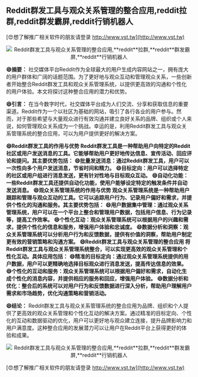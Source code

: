 ## **Reddit群发工具与观众关系管理的整合应用,**reddit**拉群,**reddit**群发霸屏,**reddit**行销机器人**

[😍想了解推广相关软件的朋友请登录 http://www.vst.tw](http://www.vst.tw)

 <center><img src="https://vst.tw/MP4/tuiguang/png/3.png" alt="Reddit群发工具与观众关系管理的整合应用,**reddit**拉群,**reddit**群发霸屏,**reddit**行销机器人"></center>

**😄摘要：**
社交媒体平台Reddit作为全球最大的用户生成内容网站之一，拥有庞大的用户群体和广阔的话题范围。为了更好地与观众互动和管理观众关系，一些创新者开始整合Reddit群发工具和观众关系管理系统，以提供更高效的沟通和个性化的用户体验。本文将探讨这种整合应用的潜力和优势。

**😄引言：**
在当今数字时代，社交媒体平台成为人们交流、分享和获取信息的重要渠道。Reddit作为一个以社区为基础的网站，吸引了各行各业的用户参与。然而，对于那些希望与大量观众进行有效沟通并建立良好关系的品牌、组织或个人来说，如何管理观众关系成为一个挑战。幸运的是，利用Reddit群发工具与观众关系管理系统的整合应用，可以为用户提供更好的解决方案。

**😄Reddit群发工具的作用与优势 Reddit群发工具是一种帮助用户向特定的Reddit社区或用户发送消息的工具。它能够帮助用户更好地传达信息、宣传活动、回应评论和提问。其主要优势包括：**
**😄批量发送消息：通过Reddit群发工具，用户可以一次性向多个用户发送消息，节省时间和精力。**
**😄目标定向：用户可以选择特定的社区或用户组进行消息发送，更有针对性地与目标观众互动。**
**😄自动化功能：一些Reddit群发工具还提供自动化功能，使用户能够设定特定的触发条件并自动发送消息。**
**😄观众关系管理系统的作用与优势 观众关系管理系统是一种帮助用户跟踪和管理与观众互动的工具。它可以追踪用户行为、记录用户偏好和需求，并提供个性化的沟通和服务。其主要优势包括：**
**😄用户数据集中管理：通过观众关系管理系统，用户可以在一个平台上整合和管理用户数据，包括用户信息、行为记录等，提高工作效率。**
**😄个性化互动：观众关系管理系统可以根据用户的兴趣和需求，提供个性化的信息和服务，增强用户体验和忠诚度。**
**😄数据分析和洞察：观众关系管理系统可以分析用户行为和反馈数据，提供有价值的洞察，帮助用户制定更有效的营销策略和沟通方案。**
**😄Reddit群发工具与观众关系管理的整合应用 将Reddit群发工具与观众关系管理系统整合，可以实现更高效的观众关系管理和个性化互动。具体应用包括：**
**😄精准的目标定向：通过观众关系管理系统提供的用户数据，用户可以更精确地选择目标观众进行消息发送，提高传达信息的效果。**
**😄个性化的互动和服务：观众关系管理系统可以根据用户偏好和需求，自动化生成个性化的消息内容，并提供相应的服务和回应，增强用户体验。**
**😄数据分析和优化：整合后的系统可以对用户行为和反馈数据进行深入分析，帮助用户理解用户需求和市场趋势，优化沟通策略和营销活动。**

**😄结论：**
Reddit群发工具与观众关系管理系统的整合应用为品牌、组织和个人提供了更高效的观众关系管理和个性化互动的解决方案。通过精准的目标定向、个性化的互动和数据驱动的优化，用户可以更好地与观众建立连接，提升品牌影响力和用户满意度。这种整合应用的发展潜力可以让用户在Reddit平台上获得更好的体验和成果。

 <center><img src="https://vst.tw/MP4/tuiguang/png/0.png" alt="Reddit群发工具与观众关系管理的整合应用,**reddit**拉群,**reddit**群发霸屏,**reddit**行销机器人"></center>

[😍想了解推广相关软件的朋友请登录 http://www.vst.tw](http://www.vst.tw)



